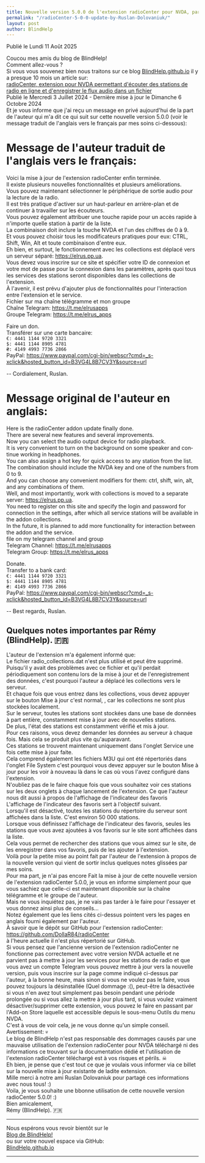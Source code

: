 ```yaml
---
title: Nouvelle version 5.0.0 de l'extension radioCenter pour NVDA, par Ruslan Dolovaniuk
permalink: "/radioCenter-5-0-0-update-by-Ruslan-Dolovaniuk/"
layout: post
author: BlindHelp
---
```


<footer>Publié le Lundi 11 Août 2025</footer>


Coucou mes amis du blog de BlindHelp!    
Comment allez-vous ?    
Si vous vous souvenez bien nous traitons sur ce blog [BlindHelp.github.io](https://blindhelp.github.io) il y a presque 10 mois un article sur:    
[radioCenter, extension pour NVDA permettant d'écouter des stations de radio en ligne et d'enregistrer le flux audio dans un fichier](https://blindhelp.github.io/radioCenter/)    
Publié le Mercredi 3 Juillet 2024 - Dernière mise à jour le Dimanche 6 Octobre 2024    
Et je vous informe que j'ai reçu un message en privé aujourd'hui de la part de l'auteur qui m'a dit ce qui suit sur cette nouvelle version 5.0.0 (voir le message traduit de l'anglais vers le français par mes soins ci-dessous):    

# Message de l'auteur traduit de l'anglais vers le français:
Voici la mise à jour de l'extension radioCenter enfin terminée.    
Il existe plusieurs nouvelles fonctionnalités et plusieurs améliorations.    
Vous pouvez maintenant sélectionner le périphérique de sortie audio pour la lecture de la radio.    
Il est très pratique d'activer sur un haut-parleur en arrière-plan et de continuer à travailler sur les écouteurs.    
Vous pouvez également attribuer une touche rapide pour un accès rapide à n'importe quelle station à partir de la liste.    
La combinaison doit inclure la touche NVDA et l'un des chiffres de 0 à 9.    
Et vous pouvez choisir tous les modificateurs pratiques pour eux: CTRL, Shift, Win, Alt et toute combinaison d'entre eux.    
Eh bien, et surtout, le fonctionnement avec les collections est déplacé vers un serveur séparé: <https://elrus.pp.ua>.    
Vous devez vous inscrire sur ce site et spécifier votre ID de connexion et votre mot de passe pour la connexion dans les paramètres, après quoi tous les services des stations seront disponibles dans les collections de l'extension.    
À l'avenir, il est prévu d'ajouter plus de fonctionnalités pour l'interaction entre l'extension et le service.    
Fichier sur ma chaîne télégramme et mon groupe    
Chaîne Telegram: <https://t.me/elrusapps>    
Groupe Telegram: <https://t.me/elrus_apps>    

Faire un don.    
Transférer sur une carte bancaire:     
`€: 4441 1144 9720 3321`    
`$: 4441 1144 8905 4781`    
`₴: 4149 4993 7736 2866`    
PayPal: <https://www.paypal.com/cgi-bin/webscr?cmd=_s-xclick&hosted_button_id=B3VG4L8B7CV3Y&source=url>    

--
Cordialement, Ruslan.     

# Message original de l'auteur en anglais:
<span lang="en">Here is the radioCenter addon update finally done.</span>    
<span lang="en">There are several new features and several improvements.</span>    
<span lang="en">Now you can select the audio output device for radio playback.</span>    
<span lang="en">It is very convenient to turn on the background on some speaker and continue working in headphones.</span>    
<span lang="en">You can also assign a hot key for quick access to any station from the list.</span>    
<span lang="en">The combination should include the NVDA key and one of the numbers from 0 to 9.</span>    
<span lang="en">And you can choose any convenient modifiers for them: ctrl, shift, win, alt, and any combinations of them.</span>    
<span lang="en">Well, and most importantly, work with collections is moved to a separate server: <https://elrus.pp.ua>.</span>    
<span lang="en">You need to register on this site and specify the login and password for connection in the settings, after which all service stations will be available in the addon collections.</span>    
<span lang="en">In the future, it is planned to add more functionality for interaction between the addon and the service.</span>    
<span lang="en">file on my telegram channel and group</span>    
<span lang="en">Telegram Channel: <https://t.me/elrusapps></span>    
<span lang="en">Telegram Group: <https://t.me/elrus_apps></span>    

<span lang="en">Donate.</span>    
<span lang="en">Transfer to a bank card:</span>    
<span lang="en">`€: 4441 1144 9720 3321`</span>    
<span lang="en">`$: 4441 1144 8905 4781`</span>    
<span lang="en">`₴: 4149 4993 7736 2866`</span>    
<span lang="en">PayPal: <https://www.paypal.com/cgi-bin/webscr?cmd=_s-xclick&hosted_button_id=B3VG4L8B7CV3Y&source=url></span>

--
<span lang="en">Best regards, Ruslan.</span>    

## Quelques notes importantes par Rémy (BlindHelp). 🇫🇷
L'auteur de l'extension m'a également informé que:    
Le fichier radio_collections.dat n'est plus utilisé et peut être supprimé.    
Puisqu'il y avait des problèmes avec ce fichier et qu'il perdait périodiquement son contenu lors de la mise à jour et de l'enregistrement des données, c'est pourquoi l'auteur a déplacé les collections vers le serveur.    
Et chaque fois que vous entrez dans les collections, vous devez appuyer sur le bouton Mise à jour  c'est normal, , car les collections ne sont plus stockées localement.    
Sur le serveur, toutes les stations sont stockées dans une base de données à part entière, constamment mise à jour avec de nouvelles stations.    
De plus, l'état des stations est constamment vérifié et mis à jour.    
Pour ces raisons, vous devez demander les données au serveur à chaque fois. Mais cela se produit plus vite qu'auparavant.    
Ces stations se trouvent maintenant uniquement dans l'onglet Service une fois cette mise à jour faite.    
Cela comprend également les fichiers M3U qui ont été répertoriés dans l'onglet File System c'est pourquoi vous devez appuyer sur le bouton Mise à jour  pour les voir à nouveau là dans le cas où vous l'avez configuré dans l'extension.    
N'oubliez pas de le faire chaque fois que vous souhaitez voir ces stations sur les deux onglets à chaque lancement de l'extension.
Ce que l'auteur nous dit aussi à propos de l'affichage de l'indicateur des favoris    
L'affichage de l'indicateur des favoris sert à l'objectif suivant.    
Lorsqu'il est désactivé, toutes les stations du répertoire du serveur sont affichées dans la liste. C'est environ 50 000 stations.    
Lorsque vous définissez l'affichage de l'indicateur des favoris, seules les stations que vous avez ajoutées à vos favoris sur le site sont affichées dans la liste.    
Cela vous permet de rechercher des stations que vous aimez sur le site, de les enregistrer dans vos favoris, puis de les ajouter à l'extension.    
Voilà pour la petite mise au point fait par l'auteur de l'extension  à propos de la nouvelle version qui vient de sortir inclus quelques notes glissées par mes soins.    
Pour ma part, je n'ai pas encore Fait la mise à jour de cette nouvelle version de l'extension radioCenter 5.0.0, je vous en informe simplement pour que vous sachiez que celle-ci est maintenant disponible sur la chaîne télégramme et le groupe de l'auteur.    
Mais ne vous inquiétez pas, je ne vais pas tarder à le faire pour l'essayer et vous donnez ainsi plus de conseils...    
Notez également que les liens cités ci-dessus pointent vers les pages en anglais fourni également par l'auteur.    
À savoir que  le dépôt sur GitHub pour l'extension radioCenter:    
<https://github.com/DollaR84/radioCenter>    
à l'heure actuelle il n'est plus répertorié sur GitHub.    
Si vous pensez  que l'ancienne version de l'extension radioCenter ne fonctionne pas correctement avec votre version NVDA actuelle et ne parvient pas à mettre à jour les services pour les stations de radio et que vous avez un compte Telegram vous pouvez mettre à jour vers la nouvelle version, puis vous inscrire sur la page comme indiqué ci-dessus par l'auteur, à la bonne heure, mais sinon si vous ne voulez pas le faire, vous pouvez toujours la désinstallée (Quel dommage :(), peut-être la désactivée si vous n'en avez tout simplement pas besoin pendant une période prolongée ou si vous allez la mettre à jour plus tard, si vous voulez vraiment désactiver/supprimer cette extension, vous pouvez le faire en passant par l'Add-on Store laquelle est accessible depuis le sous-menu Outils du menu NVDA.    
C'est à vous de voir cela, je ne vous donne qu'un simple conseil.    
Avertissement: 💀    
Le blog de BlindHelp n'est pas responsable des dommages causés par une mauvaise utilisation de l'extension radioCenter  pour NVDA téléchargé ni des informations ce trouvant sur la documentation dédié et l'utilisation de l'extension radioCenter téléchargé est à vos risques et périls. ☠    
Eh bien, je pense que c'est tout ce que je voulais vous informer via ce billet sur la nouvelle mise à jour existante de ladite extension.    
Mille merci à notre ami <span lang="uk">Ruslan Dolovaniuk</span> pour partagé ces informations avec nous tous! :)    
Voila, je vous souhaite une bbonne utilisation de cette nouvelle version radioCenter 5.0.0! :)    
Bien amicalement,    
Rémy (BlindHelp). 🇫🇷    

---

Nous espérons vous revoir bientôt sur le      
[Blog de BlindHelp!](http://blindhelp.blogspot.fr/)                    
ou sur  votre nouvel espace via GitHub:                     
[BlindHelp.github.io](https://blindhelp.github.io)                    

---